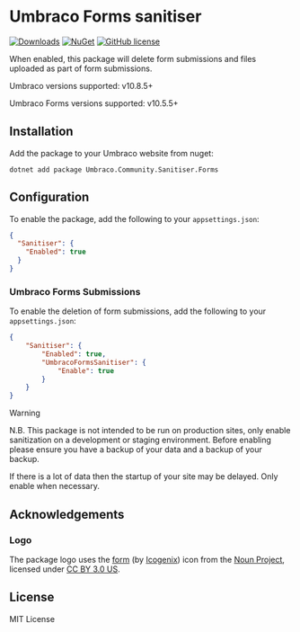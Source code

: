 # Umbraco Forms sanitiser

[![Downloads](https://img.shields.io/nuget/dt/Umbraco.Community.Sanitiser.Forms?color=cc9900)](https://www.nuget.org/packages/Umbraco.Community.Sanitiser.Forms/)
[![NuGet](https://img.shields.io/nuget/vpre/Umbraco.Community.Sanitiser.Forms?color=0273B3)](https://www.nuget.org/packages/Umbraco.Community.Sanitiser.Forms)
[![GitHub license](https://img.shields.io/github/license/richarth/sanitiser.forms?color=8AB803)](https://github.com/richarth/sanitiser.forms/blob/main/LICENSE)

When enabled, this package will delete form submissions and files uploaded as part of form submissions.

Umbraco versions supported: v10.8.5+

Umbraco Forms versions supported: v10.5.5+

## Installation

Add the package to your Umbraco website from nuget:

`dotnet add package Umbraco.Community.Sanitiser.Forms`

## Configuration

To enable the package, add the following to your `appsettings.json`:

```json
{
  "Sanitiser": {
    "Enabled": true
  }
}
```

### Umbraco Forms Submissions

To enable the deletion of form submissions, add the following to your `appsettings.json`:

```json
{
    "Sanitiser": {
        "Enabled": true,
        "UmbracoFormsSanitiser": {
            "Enable": true
        }
    }
}
```

> [!WARNING]
> N.B. This package is not intended to be run on production sites, only enable sanitization on a development or staging
environment. Before enabling please ensure you have a backup of your data and a backup of your backup.
>
>If there is a lot of data then the startup of your site may be delayed. Only enable when necessary.

## Acknowledgements

### Logo

The package logo uses the [form](https://thenounproject.com/icon/form-6440981/) (by [Icogenix](https://thenounproject.com/creator/asmahameed743/)) icon from
the [Noun Project](https://thenounproject.com), licensed
under [CC BY 3.0 US](https://creativecommons.org/licenses/by/3.0/us/).

## License

MIT License
